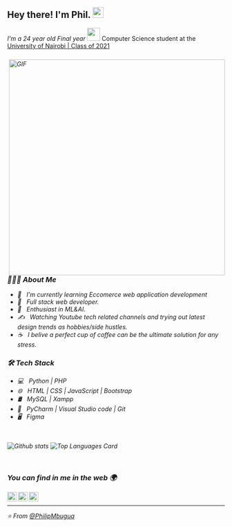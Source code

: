 <h2> Hey there! I'm Phil. <img src="https://github.com/souvikguria98/souvikguria98/blob/master/Hi.gif" width="25"></h2>

<p><em>
I'm a 24 year old Final year <img src="https://media.giphy.com/media/WUlplcMpOCEmTGBtBW/giphy.gif" width="30"> </em> Computer Science student at the <a href="https://www.uonbi.ac.ke/">University of Nairobi | Class of 2021</a> 
</p>

<p><em></p>

<img align="right" alt="GIF" src="https://media.giphy.com/media/13HgwGsXF0aiGY/giphy.gif" width="500"/>

<h3> 👨🏻‍💻 About Me </h3>

- 🔭 &nbsp; I’m currently learning Eccomerce web application development
- 💼 &nbsp; Full stack web developer.
- 🌱 &nbsp; Enthusiast in ML&AI.
- ✍️ &nbsp; Watching Youtube tech related channels and trying out latest design trends as hobbies/side hustles.
- ☕ &nbsp; I belive a perfect cup of coffee can be the ultimate solution for any stress. 

<h3>🛠 Tech Stack</h3>

- 💻 &nbsp; Python | PHP  
- 🌐 &nbsp;  HTML | CSS | JavaScript | Bootstrap 
- 🛢 &nbsp; MySQL | Xampp
- 🔧 &nbsp; PyCharm | Visual Studio code | Git
- 🖥 &nbsp; Figma

<br>

![Github stats](https://github-readme-stats.vercel.app/api?username=PhilipMbugua&show_icons=true&theme=merko&hide=["contribs","issues"])
![Top Languages Card](https://github-readme-stats.vercel.app/api/top-langs/?username=PhilipMbugua&layout=compact)

<br>

### You can find in me in the web 🌍

[<img align="left" alt="Souarvdey777 | Twitter" width="22px" src="https://cdn.jsdelivr.net/npm/simple-icons@v3/icons/twitter.svg" />][twitter]
[<img align="left" alt="Souarvdey777 | LinkedIn" width="22px" src="https://cdn.jsdelivr.net/npm/simple-icons@v3/icons/linkedin.svg" />][linkedin]
[<img align="left" alt="Souarvdey777 | Instagram" width="22px" src="https://cdn.jsdelivr.net/npm/simple-icons@v3/icons/instagram.svg" />][instagram]


[twitter]: https://twitter.com/phi1ipmbugua
[instagram]: https://www.instagram.com/phi1ipmbugua/
[linkedin]: https://www.linkedin.com/in/philipmbugua/

</br>

---

⭐️ From [@PhilipMbugua](https://github.com/PhilipMbugua)
